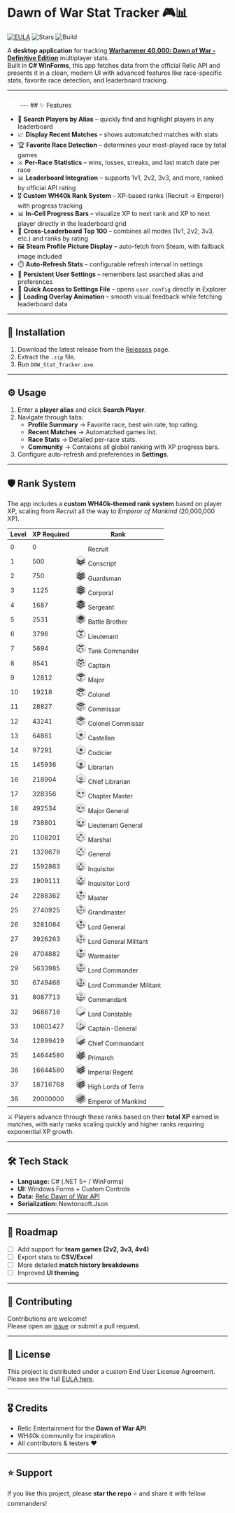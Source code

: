 

# Dawn of War Stat Tracker 🎮📊

[![EULA](https://img.shields.io/badge/license-Custom%20EULA-blue)](./EULA.txt)
![Stars](https://img.shields.io/github/stars/INSTINCT9413/DOW-Stat-Tracker?style=social)
![Build](https://img.shields.io/badge/build-passing-brightgreen)

A **desktop application** for tracking [**Warhammer 40,000: Dawn of War - Definitive Edition**](https://store.steampowered.com/app/3556750/Warhammer_40000_Dawn_of_War__Definitive_Edition/) multiplayer stats.  
Built in **C# WinForms**, this app fetches data from the official Relic API and presents it in a clean, modern UI with advanced features like race-specific stats, favorite race detection, and leaderboard tracking.

---
<img src="https://raw.githubusercontent.com/INSTINCT9413/DOW-Stat-Tracker/master/DOW%20Stat%20Tracker/Resources/Recruit.png" alt="Recruit" width="25" height="25">
---
## ✨ Features  

- 🔎 **Search Players by Alias** – quickly find and highlight players in any leaderboard  
- 📈 **Display Recent Matches** – shows automatched matches with stats  
- 🏆 **Favorite Race Detection** – determines your most-played race by total games  
- ⚔️ **Per-Race Statistics** – wins, losses, streaks, and last match date per race  
- 📊 **Leaderboard Integration** – supports 1v1, 2v2, 3v3, and more, ranked by official API rating  
- 🎖️ **Custom WH40k Rank System** – XP-based ranks (Recruit → Emperor) with progress tracking  
- 📊 **In-Cell Progress Bars** – visualize XP to next rank and XP to next player directly in the leaderboard grid  
- 🔄 **Cross-Leaderboard Top 100** – combines all modes (1v1, 2v2, 3v3, etc.) and ranks by rating  
- 🖼️ **Steam Profile Picture Display** – auto-fetch from Steam, with fallback image included  
- ⏱️ **Auto-Refresh Stats** – configurable refresh interval in settings  
- 💾 **Persistent User Settings** – remembers last searched alias and preferences  
- 📂 **Quick Access to Settings File** – opens `user.config` directly in Explorer  
- 🔄 **Loading Overlay Animation** – smooth visual feedback while fetching leaderboard data  

---

## 🚀 Installation

1. Download the latest release from the [Releases](https://github.com/INSTINCT9413/DOW-Stat-Tracker/releases) page.  
2. Extract the `.zip` file.  
3. Run `DOW_Stat_Tracker.exe`.  

---

## ⚙️ Usage

1. Enter a **player alias** and click **Search Player**.  
2. Navigate through tabs:  
   - **Profile Summary** → Favorite race, best win rate, top rating.  
   - **Recent Matches** → Automatched games list.  
   - **Race Stats** → Detailed per-race stats.  
   - **Community** → Contaions all global ranking with XP progress bars.  
3. Configure auto-refresh and preferences in **Settings**.

---

## 🛡️ Rank System

The app includes a **custom WH40k-themed rank system** based on player XP, scaling from *Recruit* all the way to *Emperor of Mankind* (20,000,000 XP).  

| Level | XP Required | Rank |
|-------|-------------|------|
| 0  | 0        | <img src="https://raw.githubusercontent.com/INSTINCT9413/DOW-Stat-Tracker/master/DOW%20Stat%20Tracker/Resources/Recruit.png" alt="Recruit" width="25" height="25"> Recruit |
| 1  | 500      | <img src="https://raw.githubusercontent.com/INSTINCT9413/DOW-Stat-Tracker/master/DOW%20Stat%20Tracker/Resources/Conscript.png" alt="Conscript" width="25" height="25"> Conscript |
| 2  | 750      | <img src="https://raw.githubusercontent.com/INSTINCT9413/DOW-Stat-Tracker/master/DOW%20Stat%20Tracker/Resources/Guardsman.png" alt="Guardsman" width="25" height="25"> Guardsman |
| 3  | 1125     | <img src="https://raw.githubusercontent.com/INSTINCT9413/DOW-Stat-Tracker/master/DOW%20Stat%20Tracker/Resources/Corporal.png" alt="Corporal" width="25" height="25"> Corporal |
| 4  | 1687     | <img src="https://raw.githubusercontent.com/INSTINCT9413/DOW-Stat-Tracker/master/DOW%20Stat%20Tracker/Resources/Sergeant.png" alt="Sergeant" width="25" height="25"> Sergeant |
| 5  | 2531     | <img src="https://raw.githubusercontent.com/INSTINCT9413/DOW-Stat-Tracker/master/DOW%20Stat%20Tracker/Resources/BattleBrother.png" alt="Battle Brother" width="25" height="25"> Battle Brother |
| 6  | 3796     | <img src="https://raw.githubusercontent.com/INSTINCT9413/DOW-Stat-Tracker/master/DOW%20Stat%20Tracker/Resources/Lieutenant.png" alt="Lieutenant" width="25" height="25"> Lieutenant |
| 7  | 5694     | <img src="https://raw.githubusercontent.com/INSTINCT9413/DOW-Stat-Tracker/master/DOW%20Stat%20Tracker/Resources/TankCommander.png" alt="Tank Commander" width="25" height="25"> Tank Commander |
| 8  | 8541     | <img src="https://raw.githubusercontent.com/INSTINCT9413/DOW-Stat-Tracker/master/DOW%20Stat%20Tracker/Resources/Captain.png" alt="Captain" width="25" height="25"> Captain |
| 9  | 12812    | <img src="https://raw.githubusercontent.com/INSTINCT9413/DOW-Stat-Tracker/master/DOW%20Stat%20Tracker/Resources/Major.png" alt="Major" width="25" height="25"> Major |
| 10 | 19218    | <img src="https://raw.githubusercontent.com/INSTINCT9413/DOW-Stat-Tracker/master/DOW%20Stat%20Tracker/Resources/Colonel.png" alt="Colonel" width="25" height="25"> Colonel |
| 11 | 28827    | <img src="https://raw.githubusercontent.com/INSTINCT9413/DOW-Stat-Tracker/master/DOW%20Stat%20Tracker/Resources/Commissar.png" alt="Commissar" width="25" height="25"> Commissar |
| 12 | 43241    | <img src="https://raw.githubusercontent.com/INSTINCT9413/DOW-Stat-Tracker/master/DOW%20Stat%20Tracker/Resources/ColonelCommissar.png" alt="Colonel Commissar" width="25" height="25"> Colonel Commissar |
| 13 | 64861    | <img src="https://raw.githubusercontent.com/INSTINCT9413/DOW-Stat-Tracker/master/DOW%20Stat%20Tracker/Resources/Castellan.png" alt="Castellan" width="25" height="25"> Castellan |
| 14 | 97291    | <img src="https://raw.githubusercontent.com/INSTINCT9413/DOW-Stat-Tracker/master/DOW%20Stat%20Tracker/Resources/Codicier.png" alt="Codicier" width="25" height="25"> Codicier |
| 15 | 145936   | <img src="https://raw.githubusercontent.com/INSTINCT9413/DOW-Stat-Tracker/master/DOW%20Stat%20Tracker/Resources/Librarian.png" alt="Librarian" width="25" height="25"> Librarian |
| 16 | 218904   | <img src="https://raw.githubusercontent.com/INSTINCT9413/DOW-Stat-Tracker/master/DOW%20Stat%20Tracker/Resources/ChiefLibrarian.png" alt="Chief Librarian" width="25" height="25"> Chief Librarian |
| 17 | 328356   | <img src="https://raw.githubusercontent.com/INSTINCT9413/DOW-Stat-Tracker/master/DOW%20Stat%20Tracker/Resources/ChapterMaster.png" alt="Chapter Master" width="25" height="25"> Chapter Master |
| 18 | 492534   | <img src="https://raw.githubusercontent.com/INSTINCT9413/DOW-Stat-Tracker/master/DOW%20Stat%20Tracker/Resources/MajorGeneral.png" alt="Major General" width="25" height="25"> Major General |
| 19 | 738801   | <img src="https://raw.githubusercontent.com/INSTINCT9413/DOW-Stat-Tracker/master/DOW%20Stat%20Tracker/Resources/LieutenantGeneral.png" alt="Lieutenant General" width="25" height="25"> Lieutenant General |
| 20 | 1108201  | <img src="https://raw.githubusercontent.com/INSTINCT9413/DOW-Stat-Tracker/master/DOW%20Stat%20Tracker/Resources/Marshal.png" alt="Marshal" width="25" height="25"> Marshal |
| 21 | 1328679  | <img src="https://raw.githubusercontent.com/INSTINCT9413/DOW-Stat-Tracker/master/DOW%20Stat%20Tracker/Resources/General.png" alt="General" width="25" height="25"> General |
| 22 | 1592863  | <img src="https://raw.githubusercontent.com/INSTINCT9413/DOW-Stat-Tracker/master/DOW%20Stat%20Tracker/Resources/Inquisitor.png" alt="Inquisitor" width="25" height="25"> Inquisitor |
| 23 | 1909111  | <img src="https://raw.githubusercontent.com/INSTINCT9413/DOW-Stat-Tracker/master/DOW%20Stat%20Tracker/Resources/InquisitorLord.png" alt="Inquisitor Lord" width="25" height="25"> Inquisitor Lord |
| 24 | 2288362  | <img src="https://raw.githubusercontent.com/INSTINCT9413/DOW-Stat-Tracker/master/DOW%20Stat%20Tracker/Resources/Master.png" alt="Master" width="25" height="25"> Master |
| 25 | 2740925  | <img src="https://raw.githubusercontent.com/INSTINCT9413/DOW-Stat-Tracker/master/DOW%20Stat%20Tracker/Resources/Grandmaster.png" alt="Grandmaster" width="25" height="25"> Grandmaster |
| 26 | 3281084  | <img src="https://raw.githubusercontent.com/INSTINCT9413/DOW-Stat-Tracker/master/DOW%20Stat%20Tracker/Resources/LordGeneral.png" alt="Lord General" width="25" height="25"> Lord General |
| 27 | 3926263  | <img src="https://raw.githubusercontent.com/INSTINCT9413/DOW-Stat-Tracker/master/DOW%20Stat%20Tracker/Resources/LordGeneralMilitant.png" alt="Lord General Militant" width="25" height="25"> Lord General Militant |
| 28 | 4704882  | <img src="https://raw.githubusercontent.com/INSTINCT9413/DOW-Stat-Tracker/master/DOW%20Stat%20Tracker/Resources/Warmaster.png" alt="Warmaster" width="25" height="25"> Warmaster |
| 29 | 5633985  | <img src="https://raw.githubusercontent.com/INSTINCT9413/DOW-Stat-Tracker/master/DOW%20Stat%20Tracker/Resources/LordCommander.png" alt="Lord Commander" width="25" height="25"> Lord Commander |
| 30 | 6749468  | <img src="https://raw.githubusercontent.com/INSTINCT9413/DOW-Stat-Tracker/master/DOW%20Stat%20Tracker/Resources/LordCommanderMilitant.png" alt="Lord Commander Militant" width="25" height="25"> Lord Commander Militant |
| 31 | 8087713  | <img src="https://raw.githubusercontent.com/INSTINCT9413/DOW-Stat-Tracker/master/DOW%20Stat%20Tracker/Resources/Commandant.png" alt="Commandant" width="25" height="25"> Commandant |
| 32 | 9686716  | <img src="https://raw.githubusercontent.com/INSTINCT9413/DOW-Stat-Tracker/master/DOW%20Stat%20Tracker/Resources/LordConstable.png" alt="Lord Constable" width="25" height="25"> Lord Constable |
| 33 | 10601427 | <img src="https://raw.githubusercontent.com/INSTINCT9413/DOW-Stat-Tracker/master/DOW%20Stat%20Tracker/Resources/Captain-General.png" alt="Captain-General" width="25" height="25"> Captain-General |
| 34 | 12899419 | <img src="https://raw.githubusercontent.com/INSTINCT9413/DOW-Stat-Tracker/master/DOW%20Stat%20Tracker/Resources/ChiefCommandant.png" alt="Chief Commandant" width="25" height="25"> Chief Commandant |
| 35 | 14644580 | <img src="https://raw.githubusercontent.com/INSTINCT9413/DOW-Stat-Tracker/master/DOW%20Stat%20Tracker/Resources/Primarch.png" alt="Primarch" width="25" height="25"> Primarch |
| 36 | 16644580 | <img src="https://raw.githubusercontent.com/INSTINCT9413/DOW-Stat-Tracker/master/DOW%20Stat%20Tracker/Resources/ImperialRegent.png" alt="Imperial Regent" width="25" height="25"> Imperial Regent |
| 37 | 18716768 | <img src="https://raw.githubusercontent.com/INSTINCT9413/DOW-Stat-Tracker/master/DOW%20Stat%20Tracker/Resources/HighLordsofTerra.png" alt="High Lords of Terra" width="25" height="25"> High Lords of Terra |
| 38 | 20000000 | <img src="https://raw.githubusercontent.com/INSTINCT9413/DOW-Stat-Tracker/master/DOW%20Stat%20Tracker/Resources/EmperorofMankind.png" alt="Emperor of Mankind" width="25" height="25"> Emperor of Mankind |

⚔️ Players advance through these ranks based on their **total XP** earned in matches, with early ranks scaling quickly and higher ranks requiring exponential XP growth.


---

## 🛠️ Tech Stack

- **Language:** C# (.NET 5+ / WinForms)  
- **UI:** Windows Forms + Custom Controls  
- **Data:** [Relic Dawn of War API](https://dow-api.reliclink.com/)  
- **Serialization:** Newtonsoft.Json  

---

## 📌 Roadmap

- [ ] Add support for **team games (2v2, 3v3, 4v4)**  
- [ ] Export stats to **CSV/Excel**  
- [ ] More detailed **match history breakdowns**  
- [ ] Improved **UI theming**  

---

## 🤝 Contributing

Contributions are welcome!  
Please open an [issue](https://github.com/INSTINCT9413/DOW-Stat-Tracker/issues) or submit a pull request.  

---

## 📜 License

This project is distributed under a custom End User License Agreement.  
Please see the full [EULA here](./EULA.txt).


---

## 🎖️ Credits

- Relic Entertainment for the **Dawn of War API**  
- WH40k community for inspiration  
- All contributors & testers ❤️  

---

## ⭐ Support

If you like this project, please **star the repo** ⭐ and share it with fellow commanders!
